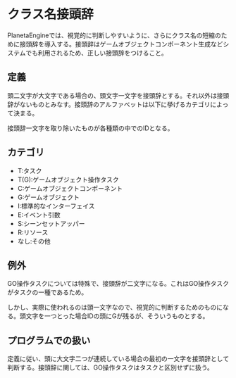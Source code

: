 # クラス名接頭辞

PlanetaEngineでは、視覚的に判断しやすいように、さらにクラス名の短縮のために接頭辞を導入する。接頭辞はゲームオブジェクトコンポーネント生成などシステムでも利用されるため、正しい接頭辞をつけること。

## 定義

頭二文字が大文字である場合の、頭文字一文字を接頭辞とする。それ以外は接頭辞がないものとみなす。接頭辞のアルファベットは以下に挙げるカテゴリによって決まる。

接頭辞一文字を取り除いたものが各種類の中でのIDとなる。

## カテゴリ

- T:タスク
- T(G):ゲームオブジェクト操作タスク
- C:ゲームオブジェクトコンポーネント
- G:ゲームオブジェクト
- I:標準的なインターフェイス
- E:イベント引数
- S:シーンセットアッパー
- R:リソース
- なし:その他

## 例外

GO操作タスクについては特殊で、接頭辞が二文字になる。これはGO操作タスクがタスクの一種であるため。

しかし、実際に使われるのは頭一文字なので、視覚的に判断するためのものになる。頭文字を一つとった場合IDの頭にGが残るが、そういうものとする。

## プログラムでの扱い

定義に従い、頭に大文字二つが連続している場合の最初の一文字を接頭辞として判断する。接頭辞に関しては、GO操作タスクはタスクと区別せずに扱う。